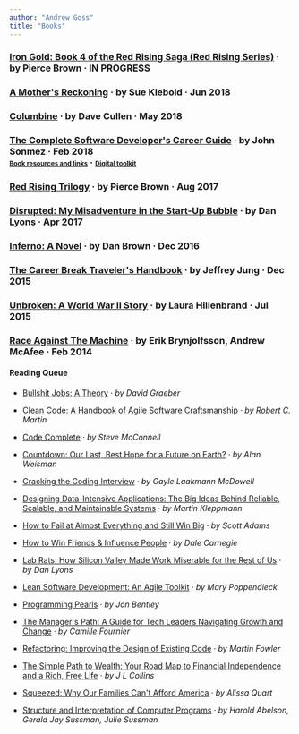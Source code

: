 ```yaml
---
author: "Andrew Goss"
title: "Books"
---
```


<section class="post">
	<h3 class="book">
		<a href="http://piercebrownbooks.com/books#irongold" target=_>Iron Gold: Book 4 of the Red Rising Saga (Red Rising Series)</a>
		<span class="separator"> &middot; </span>
		<author>by Pierce Brown</author>
		<span class="separator"> &middot; </span>
		<time datetime="2018-07-10T00:00:00Z">IN PROGRESS</time>
	</h3>
</section>

<section class="post">
	<h3 class="book">
		<a href="http://amothersreckoning.com" target=_>A Mother's Reckoning</a>
		<span class="separator"> &middot; </span>
		<author>by Sue Klebold</author>
		<span class="separator"> &middot; </span>
		<time datetime="2018-06-24T00:00:00Z">Jun 2018</time>
	</h3>
</section>

<section class="post">
	<h3 class="book">
		<a href="https://www.davecullen.com/columbine" target=_>Columbine</a>
		<span class="separator"> &middot; </span>
		<author>by Dave Cullen</author>
		<span class="separator"> &middot; </span>
		<time datetime="2018-05-20T00:00:00Z">May 2018</time>
	</h3>
</section>

<section class="post">
	<h3 class="book">
		<a href="/books/complete_software_dev_career_guide">The Complete Software Developer's Career Guide</a>
		<span class="separator"> &middot; </span>
		<author>by John Sonmez</author>
		<span class="separator"> &middot; </span>
		<time datetime="2018-02-11T00:00:00Z">Feb 2018</time><br>
		<a style="font-size:.7em;" href="https://simpleprogrammer.com/products/careerguide/links" target="_blank">Book resources and links</a>
		<span class="separator"> &middot; </span>
		<a style="font-size:.7em;" href="https://membership.simpleprogrammer.com/courses/toolkit" target="_blank">Digital toolkit</a>
	</h3>
</section>

<section class="post">
	<h3 class="book">
		<a href="http://www.redrisingbook.com" target="_blank">Red Rising Trilogy</a>
		<span class="separator"> &middot; </span>
		<author>by Pierce Brown</author>
		<span class="separator"> &middot; </span>
		<time datetime="2017-08-29T00:00:00Z">Aug 2017</time>
	</h3>
</section>

<section class="post">
	<h3 class="book">
		<a href="https://www.amazon.com/dp/B013CATZIC" target="_blank">Disrupted: My Misadventure in the Start-Up Bubble</a>
		<span class="separator"> &middot; </span>
		<author>by Dan Lyons</author>
		<span class="separator"> &middot; </span>
		<time datetime="2017-04-12T00:00:00Z">Apr 2017</time>
	</h3>
</section>

<section class="post">
	<h3 class="book">
		<a href="https://www.amazon.com/dp/B00AXIZ4TQ" target="_blank">Inferno: A Novel</a>
		<span class="separator"> &middot; </span>
		<author>by Dan Brown</author>
		<span class="separator"> &middot; </span>
		<time datetime="2016-12-29T00:00:00Z">Dec 2016</time>
	</h3>
</section>

<section class="post">
	<h3 class="book">
		<a href="https://www.amazon.com/dp/B009RWC3Y8" target="_blank">The Career Break Traveler's Handbook</a>
		<span class="separator"> &middot; </span>
		<author>by Jeffrey Jung</author>
		<span class="separator"> &middot; </span>
		<time datetime="2015-12-19T00:00:00Z">Dec 2015</time>
	</h3>
</section>

<section class="post">
	<h3 class="book">
		<a href="https://www.amazon.com/gp/product/B003WUYPPG" target="_blank">Unbroken: A World War II Story</a>
		<span class="separator"> &middot; </span>
		<author>by Laura Hillenbrand</author>
		<span class="separator"> &middot; </span>
		<time datetime="2015-07-01T00:00:00Z">Jul 2015</time>
	</h3>
</section>

<section class="post">
	<h3 class="book">
		<a href="https://en.wikipedia.org/wiki/Race_Against_the_Machine" target="_blank">Race Against The Machine</a>
		<span class="separator"> &middot; </span>
		<author>by Erik Brynjolfsson, Andrew McAfee</author>
		<span class="separator"> &middot; </span>
		<time datetime="2016-02-14T00:00:00Z">Feb 2014</time>
	</h3>
</section>

#### Reading Queue

* <a href="https://www.amazon.com/Bullshit-Jobs-Theory-David-Graeber-ebook/dp/B075RWG7YM" target="_blank">Bullshit Jobs: A Theory</a><span class="separator"> &middot; </span> <i>by David Graeber</i>

* <a href="https://www.amazon.com/Clean-Code-Handbook-Software-Craftsmanship/dp/0132350882" target="_blank">Clean Code: A Handbook of Agile Software Craftsmanship</a><span class="separator"> &middot; </span> <i>by Robert C. Martin</i>

* <a href="https://www.amazon.com/Code-Complete-Practical-Handbook-Construction/dp/0735619670" target="_blank">Code Complete</a><span class="separator"> &middot; </span> <i>by Steve McConnell</i>

* <a href="https://www.amazon.com/dp/B00BAXFCU4" target="_blank">Countdown: Our Last, Best Hope for a Future on Earth?</a><span class="separator"> &middot; </span> <i>by Alan Weisman</i>

* <a href="http://www.crackingthecodinginterview.com" target="_blank">Cracking the Coding Interview</a><span class="separator"> &middot; </span> <i>by Gayle Laakmann McDowell</i>

* <a href="https://www.amazon.com/gp/product/B06XPJML5D" target="_blank">Designing Data-Intensive Applications: The Big Ideas Behind Reliable, Scalable, and Maintainable Systems</a><span class="separator"> &middot; </span> <i>by Martin Kleppmann</i>

* <a href="https://www.amazon.com/How-Fail-Almost-Everything-Still-ebook/dp/B00COOFBA4" target="_blank">How to Fail at Almost Everything and Still Win Big</a><span class="separator"> &middot; </span> <i>by Scott Adams</i>

* <a href="https://www.amazon.com/How-Win-Friends-Influence-People-ebook/dp/B003WEAI4E" target="_blank">How to Win Friends & Influence People</a><span class="separator"> &middot; </span> <i>by Dale Carnegie</i>

* <a href="https://www.amazon.com/dp/B07B2T6R8Q" target="_blank">Lab Rats: How Silicon Valley Made Work Miserable for the Rest of Us</a><span class="separator"> &middot; </span> <i>by Dan Lyons</i>

* <a href="https://www.amazon.com/Lean-Software-Development-Agile-Toolkit/dp/0321150783" target="_blank">Lean Software Development: An Agile Toolkit</a><span class="separator"> &middot; </span> <i>by Mary Poppendieck</i>

* <a href="https://www.amazon.com/Programming-Pearls-2nd-Jon-Bentley/dp/0201657880" target="_blank">Programming Pearls</a><span class="separator"> &middot; </span> <i>by Jon Bentley</i>

* <a href="https://www.amazon.com/dp/B06XP3GJ7F" target="_blank">The Manager's Path: A Guide for Tech Leaders Navigating Growth and Change</a><span class="separator"> &middot; </span> <i>by Camille Fournier</i>

* <a href="https://martinfowler.com/books/refactoring.html" target="_blank">Refactoring: Improving the Design of Existing Code</a><span class="separator"> &middot; </span> <i>by Martin Fowler</i>

* <a href="https://www.amazon.com/gp/product/1533667926" target="_blank">The Simple Path to Wealth: Your Road Map to Financial Independence and a Rich, Free Life</a><span class="separator"> &middot; </span> <i>by J L Collins</i>

* <a href="https://www.amazon.com/dp/B072F14KX8" target="_blank">Squeezed: Why Our Families Can't Afford America</a><span class="separator"> &middot; </span> <i>by Alissa Quart</i>

* <a href="https://www.amazon.com/Structure-Interpretation-Computer-Programs-Engineering/dp/0262510871" target="_blank">Structure and Interpretation of Computer Programs</a><span class="separator"> &middot; </span> <i>by Harold Abelson, Gerald Jay Sussman, Julie Sussman</i>
